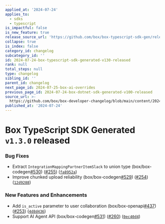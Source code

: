 ```yaml
---
applied_at: '2024-07-24'
applies_to:
  - sdks
  - typescript
is_impactful: false
is_new_feature: true
release_source_url: 'https://github.com/box/box-typescript-sdk-gen/releases/tag/v1.3.0'
collapse: true
is_index: false
category_id: changelog
subcategory_id: ''
id: 2024-07-24-box-typescript-sdk-generated-v130-released
rank: null
total_steps: null
type: changelog
sibling_id: ''
parent_id: changelog
next_page_id: 2024-07-25-box-ai-overrides
previous_page_id: 2024-07-24-box-dotnet-sdk-generated-v100-released
source_url: >-
  https://github.com/box/box-developer-changelog/blob/main/content/2024/07-24-box-typescript-sdk-generated-v130-released.md
published_at: '2024-07-24'
---
```

# Box TypeScript SDK Generated `v1.3.0` released

### Bug Fixes

* Extract `IntegrationMappingPartnerItemSlack` to union type (box/box-codegen[#530][1]) ([#255][2]) ([`fa8952a`][3])
* Improve chunked upload reliability (box/box-codegen[#529][4]) ([#254][5]) ([`12d9288`][6])

### New Features and Enhancements

* Add `is_active` parameter to user collaboration (box/box-openapi[#437][7]) ([#253][8]) ([`4d8d436`][9])
* Support AI Agent API (box/box-codegen[#531][10]) ([#260][11]) ([`0ec40d4`][12])

[1]: https://github.com/box/box-typescript-sdk-gen/issues/530

[2]: https://github.com/box/box-typescript-sdk-gen/issues/255

[3]: https://github.com/box/box-typescript-sdk-gen/commit/fa8952a6582d9965bbb4ab66bbeff057f5c68851

[4]: https://github.com/box/box-typescript-sdk-gen/issues/529

[5]: https://github.com/box/box-typescript-sdk-gen/issues/254

[6]: https://github.com/box/box-typescript-sdk-gen/commit/12d928850e0a1cd60f336a9919474b9aaba33028

[7]: https://github.com/box/box-typescript-sdk-gen/issues/437

[8]: https://github.com/box/box-typescript-sdk-gen/issues/253

[9]: https://github.com/box/box-typescript-sdk-gen/commit/4d8d436977b3e487a47e7717626f1c0f2eb43227

[10]: https://github.com/box/box-typescript-sdk-gen/issues/531

[11]: https://github.com/box/box-typescript-sdk-gen/issues/260

[12]: https://github.com/box/box-typescript-sdk-gen/commit/0ec40d44c86a8a9cf4fe594966cfad1866be457c